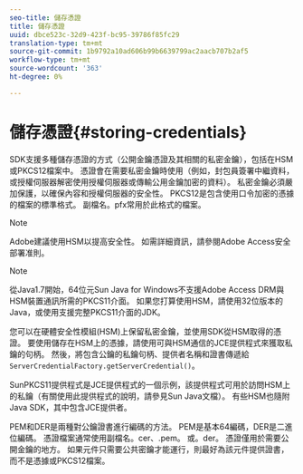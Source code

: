 ```yaml
---
seo-title: 儲存憑證
title: 儲存憑證
uuid: dbce523c-32d9-423f-bc95-39786f85fc29
translation-type: tm+mt
source-git-commit: 1b9792a10ad606b99b6639799ac2aacb707b2af5
workflow-type: tm+mt
source-wordcount: '363'
ht-degree: 0%

---
```



# 儲存憑證{#storing-credentials}

SDK支援多種儲存憑證的方式（公開金鑰憑證及其相關的私密金鑰），包括在HSM或PKCS12檔案中。 憑證會在需要私密金鑰時使用（例如，封包員簽署中繼資料，或授權伺服器解密使用授權伺服器或傳輸公用金鑰加密的資料）。 私密金鑰必須嚴加保護，以確保內容和授權伺服器的安全性。 PKCS12是包含使用口令加密的憑據的檔案的標準格式。 副檔名。pfx常用於此格式的檔案。

>[!NOTE]
>
>Adobe建議使用HSM以提高安全性。 如需詳細資訊，請參閱Adobe Access安全部署准則。

>[!NOTE]
>
>從Java1.7開始，64位元Sun Java for Windows不支援Adobe Access DRM與HSM裝置通訊所需的PKCS11介面。 如果您打算使用HSM，請使用32位版本的Java，或使用支援完整PKCS11介面的JDK。

您可以在硬體安全性模組(HSM)上保留私密金鑰，並使用SDK從HSM取得的憑證。 要使用儲存在HSM上的憑據，請使用可與HSM通信的JCE提供程式來獲取私鑰的句柄。 然後，將包含公鑰的私鑰句柄、提供者名稱和證書傳遞給 `ServerCredentialFactory.getServerCredential()`。

SunPKCS11提供程式是JCE提供程式的一個示例，該提供程式可用於訪問HSM上的私鑰（有關使用此提供程式的說明，請參見Sun Java文檔）。 有些HSM也隨附Java SDK，其中包含JCE提供者。

PEM和DER是兩種對公鑰證書進行編碼的方法。 PEM是基本64編碼，DER是二進位編碼。 憑證檔案通常使用副檔名。cer、.pem。 或。der。 憑證僅用於需要公開金鑰的地方。 如果元件只需要公共密鑰才能運行，則最好為該元件提供證書，而不是憑據或PKCS12檔案。
